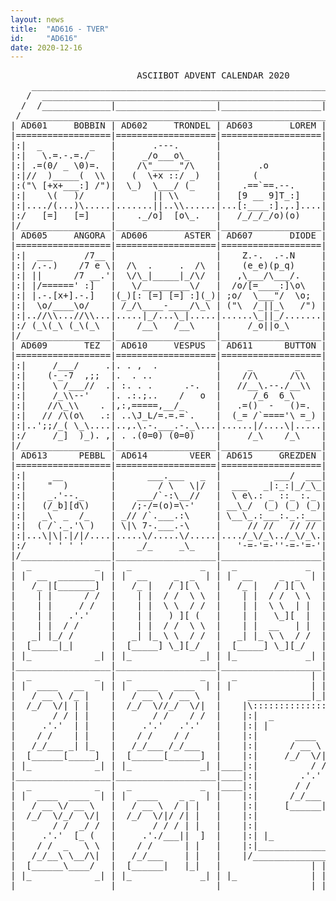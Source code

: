 ```yaml
---
layout: news
title:  "AD616 - TVER"
id:     "AD616"
date: 2020-12-16
---
```

<pre>
                        ASCIIBOT ADVENT CALENDAR 2020                          
    ________________________________________________________________________    
   /  ____________________________________________________________________  \   
  /  /_____________|___________________|___________________|______________\  \  
 /____________________________________________________________________________\ 
| AD601     BOBBIN | AD602     TRONDEL | AD603       LOREM | AD604       JIFFY |
|==================|===================|===================|===================|
|:|  _         _   |       .---.       |                   |  __         __  |:|
|:|   \.=.-.=./    |     _/o___o\_     |                   | (_(/  _7_  \)_) |:|
|:| .=(0/ _ \0)=.  |    /\"_____"/\    |       .o          |  \\  [d_b]  //  |:|
|:|//  )_____(  \\ |   (  \+x ::/ _)   |      (            |   \)._)_(_,(/   |:|
|:("\ [+x+___:] /")|  \_)  \___/ (_    |    .==`==.--.     |    \/#  ::\/    |:|
|:|    \(   )/     |       || \\       |   [9 __ 9]T_:]    |     ).___.(     |:|
|:|..../(...)\.....|.......||..\\......|...[:____:].,.]....|..../(.... )\....|:|
|:/   [=]   [=]    |    ._/o]  [o\_.   |   /_/_/_/o)(o)    |   (__)   (__)   \:|
|/_________________|___________________|___________________|__________________\|
| AD605     ANGORA | AD606       ASTER | AD607       DIODE | AD608      HALITE |
|==================|===================|===================|=((/==+========\))=|
|:|  ___      /7__ |                   |    Z.-.  .-.N     | ||  _|_______  ||:|
|:| /.-.)    /7 e \|  /\  .     .  /\  |    (e_e)(p_q)     | || |  -   -  | ||:|
|:| ||      /7 __.'|  \/\_|_____|_/\/  |   ,\___/\___/.    |  \\|+   o    |//|:|
|:| |/======' :]   |   \/_________\/   |  /o/[=____:]\o\   |   \|x     [:]|/ |:|
|:| |.-.[x+].-.]   |(_)[: [=] [=] :](_)| ;o/  \___"/  \o;  |    |+________|  |:|
|:|  \o/____\o/    | /_/\____-____/\_\ | ("\  /_||_\   /") |     \,,___../   |:|
|:|..//\\...//\\...|.....|_/...\_|.....|......\_||_/.......|...._///...\\\_..|:|
|:/ (_\(_\ (_\(_\  |    /__\   /__\    |     /_o||o_\      |   /_/-'   '-\_\ \:|
|/_________________|___________________|___________________|__________________\|
| AD609       TEZ  | AD610     VESPUS  | AD611      BUTTON | AD612      MANTRA |
|==================|===================|===================|===================|
|:|     /___/     .|. . ,  .           |     _        _    |       ,         |:|
|:|    (-_-7  ,;;  |.  . ..            |    //\      /\\   |       _\        |:|
|:|     \ /___//  .| :. . .      .-.   |   //__\.--./__\\  |      _\_____    |:|
|:|     /_\\--'    |. .:.;..    /   o  |      /_6  6_\     |    -]:=::=:[-   |:|
|:|    //\_\\    . |,:,=====,__/_      |   .=()  -   ()=.  |    /]  __  [\   |:|
|:|   // /\(o\   .:| ..\J_L/=.=.=`.    |  (_= /`===='\ =_) |   //.______.\\  |:|
|:|..';;/_( \_\....|..,.\.-.___.-._\...|......|/....\|.....|../7..//..\\..L\.|:|
|:/     /_]  )_). ,| . .(0=0) (0=0)    |     /_\    /_\    | /_\ /_\  /_\ /_\\:|
|/_________________|___________________|___________________|__________________\|
| AD613      PEBBL | AD614        VEER | AD615     GREZDEN | AD616        TVER |
|==================|===================|===================|===================|
|:|     __         |      ___.___   _  |          ___/  ___|  ___/  ___      |:|
|:|    "  )        |        / \   \|/  |  ___   _|:_:|_/_\_|_|:_:|_/_\_______|:|
|:|    _.'--._     |    ___/`-:\__//   |  \ e\.: _ ::_ :._ | _   _ . __/,. \/|:|
|:|   (/_b][d\)    |   /;-/=(o)=\-'    | __\_/  (_) (_) (_)|(_):(_) _(")|\:/ |:|
|:|   _\  _  /_    | _// /`.___.:\     | \__\_.:___:._.:___|__.:___/|x :|//  |:|
|:|  ( /`._.'\ )   | \|\ 7-.___.-\     |     // //   // // | \\ \\ \|__;|\   |:|
|:|...\|\|.|/|/....|.....\/.....\/.....|..../_\/_\../_\/_\.|./_\/_\"/|_|\_\..|:|
|:/    ' ' ' '     |    _/_     _\_    |   '-=-'=-''-=-'=-'|'-=-'=-'\|=|/=-' \:|
|/_________________|___________________|___________________|__________________\|
|  _            _  |  _             _  |  _             _  |  _             _  |
| |  __  _______ | | |  __     _  _  | | |  __     _  _  | | |  ____   _  _  | |
|   /_ |[_______]  |   /_ |   / ][ \   |   /_ |   / ][ \   |   / __ \ / ][ \   |
|    | |      / /  |    | |  / /  \ \  |    | |  / /  \ \  |  /_/  \// /  \ \  |
|    | |     / /   |    | |  \ \  / /  |    | |  \ \  | |  |       / | |  | |  |
|    | |   .'.'    |    | |   ) ][ (   |    | |   \_][  |  |     .'.'| |  | |  |
|    | |  / /      |    | |  / /  \ \  |    | |  __   | |  |    / /  | |  | |  |
|   _| |_/ /       |   _| |_ \ \  / /  |   _| |_ \ \  / /  |   /_/___\ \  / |  |
|  [_____|_|       |  [_____] \_][_/   |  [_____] \_][_/   |  [______]\_][_/   |
| |_            _| | |_             _| | |_             _| | |_             _| |
|__________________|___________________|___________________|___________________|
|  _            _  |  _             _  |  _              | | |              _  |
| |  ____   __   | | |  ____   ____  | | |               | | |               | |
|   / __ \ /_ |    |   / __ \ / __ \   |     ____________|_|_|____________     |
|  /_/  \/| | |    |  /_/  \//_/  \/|  |    |\:::::::::::::::::::::::::::/|    |
|       / / | |    |       / /    / /  |    |:|  _                   _  | |    |
|     .'.'  | |    |     .'.'   .'.'   |    |:| |                     | | |    |
|    / /    | |    |    / /    / /     |    |:|       ____   ______     | |    |
|   /_/___ _| |_   |   /_/___ /_/___   |    |:|      / __ \ |  ____]    | |    |
|  [______[_____]  |  [______[______]  |    |:|     /_/  \/||_|         | |    |
| |_            _| | |_             _| |____|:|          / /| |___      | |____|
|__________________|___________________|____|:|        .'.' |____ \     | |____|
|  _            _  |  _             _  |____|:|       / /    _   \ \    | |____|
| |  ____  ____  | | |  ____    _ _  | |    |:|      /_/___ \ \__/\|    | |    |
|   / __ \/ __ \   |   / __ \  / | |   |    |:|     [______| \____/     | |    |
|  /_/  \/_/  \/|  |  /_/  \/|/ /| |   |    |:|                         | |    |
|       / /  _/ /  |       / / / | |   |    |:|                         | |    |
|     .'.'  [_ (   |     .'./___||  ]  |    |:| |_                   _| | |    |
|    / /  _   \ \  |    / /      | |   |    |:|_________________________| |    |
|   /_/__\ \__/\|  |   /_/___    | |   |    |/___________________________\|    |
|  [______\____/   |  [______|   |_|   |                 | | |                 |
| |_            _| | |_             _| | |_              | | |              _| |
|__________________|___________________|_________________|_|_|_________________|
</pre>